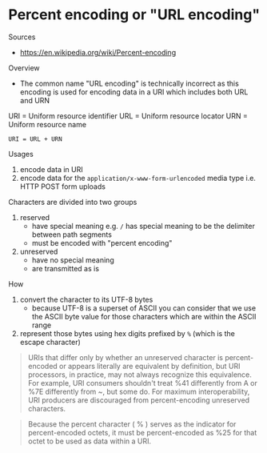 # Percent encoding or "URL encoding"

Sources

* https://en.wikipedia.org/wiki/Percent-encoding

Overview

* The common name "URL encoding" is technically incorrect as this encoding is used for encoding data in a URI  which includes both URL and URN

URI = Uniform resource identifier
URL = Uniform resource locator
URN = Uniform resource name

    URI = URL + URN


Usages

1. encode data in URI
2. encode data for the `application/x-www-form-urlencoded` media type i.e. HTTP POST form uploads


Characters are divided into two groups

1. reserved
    * have special meaning e.g. `/` has special meaning to be the delimiter between path segments
    * must be encoded with "percent encoding"
2. unreserved
    * have no special meaning
    * are transmitted as is

How

1. convert the character to its UTF-8 bytes
    * because UTF-8 is a superset of ASCII you can consider that we use the ASCII byte value for those characters which are within the ASCII range
2. represent those bytes using hex digits prefixed by `%` (which is the escape character)


> URIs that differ only by whether an unreserved character is percent-encoded
> or appears literally are equivalent by definition, but URI processors, in
> practice, may not always recognize this equivalence. For example, URI
> consumers shouldn't treat %41 differently from A or %7E differently from ~,
> but some do. For maximum interoperability, URI producers are discouraged from
> percent-encoding unreserved characters.

> Because the percent character ( % ) serves as the indicator for
> percent-encoded octets, it must be percent-encoded as %25 for that octet to
> be used as data within a URI.
